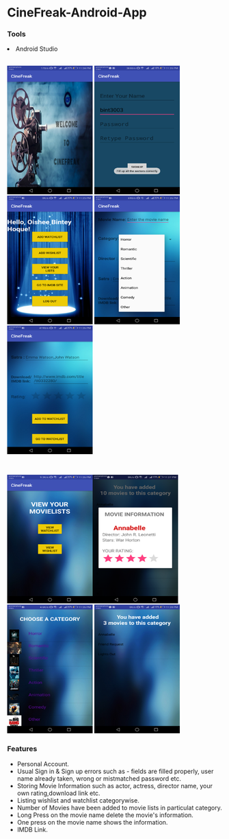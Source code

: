 # CineFreak-Android-App

<h3>Tools</h3>
<li> Android Studio </li>

<br>
<p float="left">
<img src="Android/Pic1.png" alt="Pic1" width="200px" height="300px"> <img src="Android/Pic2.png"alt="Pic2" width="200px" height="300px">    <img src="Android/Pic3.png" alt="Pic3" width="200px" height="300px"> <img src="Android/Pic4.png" alt="Pic3" width="200px" height="300px">
<img src="Android/Pic5.png" alt="Pic4" swidth="200px" height="300px"<img src="hAndroid/pic10.png" alt="Pic5" width="200px" height="300px">
</p>
<br>
<p float="left">
<img src="Android/Pic6.png" alt="Pic6" width="200px" height="300px"><img src="Android/Pic7.png" alt="Pic7" width="200px" height="300px"><img src="Android/Pic8.png" alt="Pic8" width="200px" height="300px">
<img src="Android/Pic9.png" alt="Pic9" width="200px" height="300px">
</p>

<h3> Features </h3>
 <ul>
			  <li> Personal Account.</link>
			  <li> Usual Sign in & Sign up errors such as - fields are filled properly, user name already taken, wrong or mistmatched password etc.</li>
			  <li>Storing Movie Information such as actor, actress, director name, your own rating,download link etc.</li>
			  <li>Listing wishlist and watchlist categorywise.</li>
			  <li>Number of Movies have been added to movie lists in particulat category.</li>
			  <li>Long Press on the movie name delete the movie's information.</li>
			  <li>One press on the movie name shows the information.</li>
			  <li>IMDB Link.</li>
			  
</ul>
